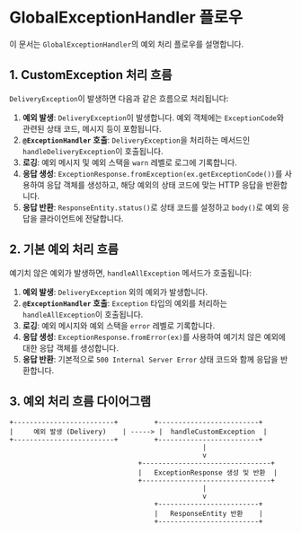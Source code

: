 # GlobalExceptionHandler 플로우

이 문서는 `GlobalExceptionHandler`의 예외 처리 플로우를 설명합니다.

## 1. CustomException 처리 흐름

`DeliveryException`이 발생하면 다음과 같은 흐름으로 처리됩니다:

1. **예외 발생**: `DeliveryException`이 발생합니다. 예외 객체에는 `ExceptionCode`와 관련된 상태 코드, 메시지 등이 포함됩니다.
2. **`@ExceptionHandler` 호출**: `DeliveryException`을 처리하는 메서드인 `handleDeliveryException`이 호출됩니다.
3. **로깅**: 예외 메시지 및 예외 스택을 `warn` 레벨로 로그에 기록합니다.
4. **응답 생성**: `ExceptionResponse.fromException(ex.getExceptionCode())`를 사용하여 응답 객체를 생성하고, 해당 예외의 상태 코드에 맞는 HTTP 응답을 반환합니다.
5. **응답 반환**: `ResponseEntity.status()`로 상태 코드를 설정하고 `body()`로 예외 응답을 클라이언트에 전달합니다.

## 2. 기본 예외 처리 흐름

예기치 않은 예외가 발생하면, `handleAllException` 메서드가 호출됩니다:

1. **예외 발생**: `DeliveryException` 외의 예외가 발생합니다.
2. **`@ExceptionHandler` 호출**: `Exception` 타입의 예외를 처리하는 `handleAllException`이 호출됩니다.
3. **로깅**: 예외 메시지와 예외 스택을 `error` 레벨로 기록합니다.
4. **응답 생성**: `ExceptionResponse.fromError(ex)`를 사용하여 예기치 않은 예외에 대한 응답 객체를 생성합니다.
5. **응답 반환**: 기본적으로 `500 Internal Server Error` 상태 코드와 함께 응답을 반환합니다.

## 3. 예외 처리 흐름 다이어그램

```plaintext
+-------------------------+         +-------------------------+
|     예외 발생 (Delivery)    | -----> |  handleCustomException  |
+-------------------------+         +-------------------------+
                                                |
                                                v
                                +--------------------------------+
                                |   ExceptionResponse 생성 및 반환  |
                                +--------------------------------+
                                                |
                                                v
                                    +-------------------------+
                                    |   ResponseEntity 반환    |
                                    +-------------------------+